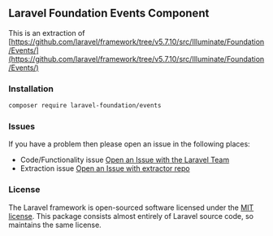 ## Laravel Foundation Events Component

This is an extraction of [https://github.com/laravel/framework/tree/v5.7.10/src/Illuminate/Foundation/Events/](https://github.com/laravel/framework/tree/v5.7.10/src/Illuminate/Foundation/Events/)

### Installation

```bash
composer require laravel-foundation/events
```


### Issues

If you have a problem then please open an issue in the following places:

* Code/Functionality issue [Open an Issue with the Laravel Team](https://github.com/laravel/framework/issues/new/choose)
* Extraction issue [Open an Issue with extractor repo](https://github.com/laravel-foundation/readme/issues/new)


### License

The Laravel framework is open-sourced software licensed under the [MIT license](http://opensource.org/licenses/MIT). This package consists almost entirely of Laravel source code, so maintains the same license.
